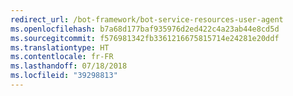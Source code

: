 ```yaml
---
redirect_url: /bot-framework/bot-service-resources-user-agent
ms.openlocfilehash: b7a68d177baf935976d2ed422c4a23ab44e8cd5d
ms.sourcegitcommit: f576981342fb3361216675815714e24281e20ddf
ms.translationtype: HT
ms.contentlocale: fr-FR
ms.lasthandoff: 07/18/2018
ms.locfileid: "39298813"
---
```

